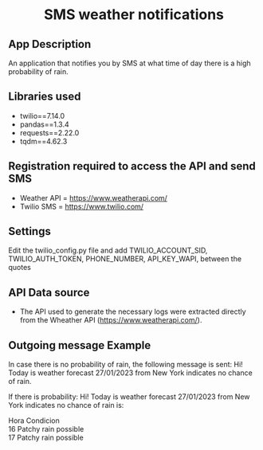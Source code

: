 # <h1 align=center> **SMS weather notifications** </h1> 

## **App Description**
An application that notifies you by SMS at what time of day there is a high probability of rain.

## **Libraries used**
* twilio==7.14.0
* pandas==1.3.4
* requests==2.22.0
* tqdm==4.62.3

## **Registration required to access the API and send SMS**
* Weather API = https://www.weatherapi.com/
* Twilio SMS = https://www.twilio.com/

## **Settings**
Edit the twilio_config.py file and add TWILIO_ACCOUNT_SID, TWILIO_AUTH_TOKEN, PHONE_NUMBER, API_KEY_WAPI, between the quotes

## **API Data source**

+ The API used to generate the necessary logs were extracted directly from the Wheather API (https://www.weatherapi.com/).

## **Outgoing message Example**
In case there is no probability of rain, the following message is sent:
Hi! Today is weather forecast 27/01/2023 from New York indicates no chance of rain.

If there is probability:
Hi! Today is weather forecast 27/01/2023 from New York indicates no chance of rain is:

Hora   Condicion<br>
16     Patchy rain possible<br>
17     Patchy rain possible
